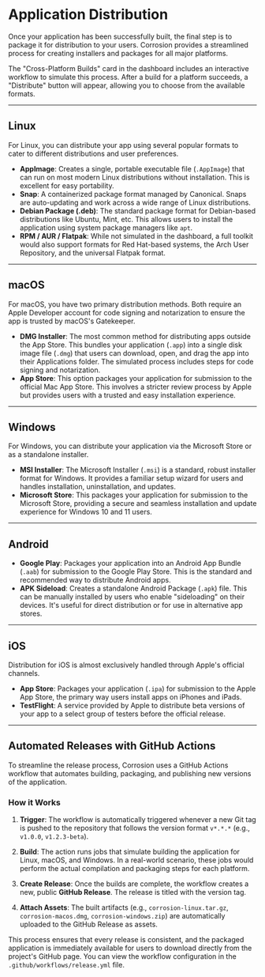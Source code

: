 # Application Distribution

Once your application has been successfully built, the final step is to package it for distribution to your users. Corrosion provides a streamlined process for creating installers and packages for all major platforms.

The "Cross-Platform Builds" card in the dashboard includes an interactive workflow to simulate this process. After a build for a platform succeeds, a "Distribute" button will appear, allowing you to choose from the available formats.

---

## Linux

For Linux, you can distribute your app using several popular formats to cater to different distributions and user preferences.

-   **AppImage**: Creates a single, portable executable file (`.AppImage`) that can run on most modern Linux distributions without installation. This is excellent for easy portability.
-   **Snap**: A containerized package format managed by Canonical. Snaps are auto-updating and work across a wide range of Linux distributions.
-   **Debian Package (.deb)**: The standard package format for Debian-based distributions like Ubuntu, Mint, etc. This allows users to install the application using system package managers like `apt`.
-   **RPM / AUR / Flatpak**: While not simulated in the dashboard, a full toolkit would also support formats for Red Hat-based systems, the Arch User Repository, and the universal Flatpak format.

---

## macOS

For macOS, you have two primary distribution methods. Both require an Apple Developer account for code signing and notarization to ensure the app is trusted by macOS's Gatekeeper.

-   **DMG Installer**: The most common method for distributing apps outside the App Store. This bundles your application (`.app`) into a single disk image file (`.dmg`) that users can download, open, and drag the app into their Applications folder. The simulated process includes steps for code signing and notarization.
-   **App Store**: This option packages your application for submission to the official Mac App Store. This involves a stricter review process by Apple but provides users with a trusted and easy installation experience.

---

## Windows

For Windows, you can distribute your application via the Microsoft Store or as a standalone installer.

-   **MSI Installer**: The Microsoft Installer (`.msi`) is a standard, robust installer format for Windows. It provides a familiar setup wizard for users and handles installation, uninstallation, and updates.
-   **Microsoft Store**: This packages your application for submission to the Microsoft Store, providing a secure and seamless installation and update experience for Windows 10 and 11 users.

---

## Android

-   **Google Play**: Packages your application into an Android App Bundle (`.aab`) for submission to the Google Play Store. This is the standard and recommended way to distribute Android apps.
-   **APK Sideload**: Creates a standalone Android Package (`.apk`) file. This can be manually installed by users who enable "sideloading" on their devices. It's useful for direct distribution or for use in alternative app stores.

---

## iOS

Distribution for iOS is almost exclusively handled through Apple's official channels.

-   **App Store**: Packages your application (`.ipa`) for submission to the Apple App Store, the primary way users install apps on iPhones and iPads.
-   **TestFlight**: A service provided by Apple to distribute beta versions of your app to a select group of testers before the official release.
---

## Automated Releases with GitHub Actions

To streamline the release process, Corrosion uses a GitHub Actions workflow that automates building, packaging, and publishing new versions of the application.

### How it Works

1.  **Trigger**: The workflow is automatically triggered whenever a new Git tag is pushed to the repository that follows the version format `v*.*.*` (e.g., `v1.0.0`, `v1.2.3-beta`).

2.  **Build**: The action runs jobs that simulate building the application for Linux, macOS, and Windows. In a real-world scenario, these jobs would perform the actual compilation and packaging steps for each platform.

3.  **Create Release**: Once the builds are complete, the workflow creates a new, public **GitHub Release**. The release is titled with the version tag.

4.  **Attach Assets**: The built artifacts (e.g., `corrosion-linux.tar.gz`, `corrosion-macos.dmg`, `corrosion-windows.zip`) are automatically uploaded to the GitHub Release as assets.

This process ensures that every release is consistent, and the packaged application is immediately available for users to download directly from the project's GitHub page. You can view the workflow configuration in the `.github/workflows/release.yml` file.